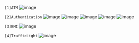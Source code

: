 `[1]ATM`
![image](https://github.com/Thein-Naing/Java_Projects/assets/117463446/0bbd7c47-017c-43b3-91b0-95507b510cf4)

`[2]Authentication`
![image](https://github.com/Thein-Naing/Java_Projects/assets/117463446/af518d89-5ad2-423d-862a-cd9facc943cf)
![image](https://github.com/Thein-Naing/Java_Projects/assets/117463446/4bef860d-8423-4349-9f63-d9db3ccf0724)
![image](https://github.com/Thein-Naing/Java_Projects/assets/117463446/f268a5d1-2ff2-4fe6-9c71-c610058f5e84)
![image](https://github.com/Thein-Naing/Java_Projects/assets/117463446/7c414bbb-0aac-47d0-93aa-15f251829ce2)
![image](https://github.com/Thein-Naing/Java_Projects/assets/117463446/5febe33b-8ee6-4807-85b2-c08b73d3aa34)

`[3]BMI`
![image](https://github.com/Thein-Naing/Java_Projects/assets/117463446/594298c2-1343-4d9a-b3e9-63fe7a8f5344)

`[4]TrafficLight`
![image](https://github.com/Thein-Naing/Java_Projects/assets/117463446/5b041a34-2b24-4a2a-92fc-08ce82016934)








